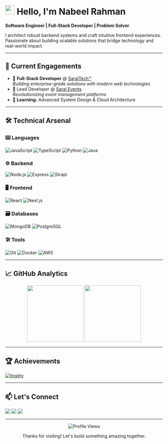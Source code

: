 # <img src="https://raw.githubusercontent.com/MartinHeinz/MartinHeinz/master/wave.gif" width="30px"> Hello, I'm Nabeel Rahman

**Software Engineer | Full-Stack Developer | Problem Solver**

I architect robust backend systems and craft intuitive frontend experiences. Passionate about building scalable solutions that bridge technology and real-world impact.

---

## 🚀 Current Engagements

- 🔧 **Full-Stack Developer** @ [SaralTech™](https://saraltech.com/)  
  _Building enterprise-grade solutions with modern web technologies_
- 🎯 Lead Developer @ [Saral Events](https://events.saralgroups.com)  
  _Revolutionizing event management platforms_
- 🌱 **Learning:** Advanced System Design & Cloud Architecture

---

## 🛠 Technical Arsenal

### ⌨️ Languages
![JavaScript](https://img.shields.io/badge/-JavaScript-F7DF1E?style=flat&logo=javascript&logoColor=black)
![TypeScript](https://img.shields.io/badge/-TypeScript-3178C6?style=flat&logo=typescript&logoColor=white)
![Python](https://img.shields.io/badge/-Python-3776AB?style=flat&logo=python&logoColor=white)
![Java](https://img.shields.io/badge/-Java-007396?style=flat&logo=java&logoColor=white)

### ⚙️ Backend
![Node.js](https://img.shields.io/badge/-Node.js-339933?style=flat&logo=nodedotjs&logoColor=white)
![Express](https://img.shields.io/badge/-Express-000000?style=flat&logo=express&logoColor=white)
![Strapi](https://img.shields.io/badge/-Strapi-2F2E8B?style=flat&logo=strapi&logoColor=white)

### 🖥 Frontend
![React](https://img.shields.io/badge/-React-61DAFB?style=flat&logo=react&logoColor=black)
![Next.js](https://img.shields.io/badge/-Next.js-000000?style=flat&logo=nextdotjs&logoColor=white)

### 🗃 Databases
![MongoDB](https://img.shields.io/badge/-MongoDB-47A248?style=flat&logo=mongodb&logoColor=white)
![PostgreSQL](https://img.shields.io/badge/-PostgreSQL-4169E1?style=flat&logo=postgresql&logoColor=white)

### 🛠️ Tools
![Git](https://img.shields.io/badge/-Git-F05032?style=flat&logo=git&logoColor=white)
![Docker](https://img.shields.io/badge/-Docker-2496ED?style=flat&logo=docker&logoColor=white)
![AWS](https://img.shields.io/badge/-AWS-232F3E?style=flat&logo=amazonaws&logoColor=white)

---

## 📈 GitHub Analytics

<div align="center">
  <img height="180em" src="https://github-readme-stats.vercel.app/api?username=iamnabeelrahman&show_icons=true&theme=github_dark&include_all_commits=true&count_private=true"/>
  <img height="180em" src="https://github-readme-stats.vercel.app/api/top-langs/?username=iamnabeelrahman&layout=compact&langs_count=8&theme=github_dark"/>
</div>

---

## 🏆 Achievements

[![trophy](https://github-profile-trophy.vercel.app/?username=iamnabeelrahman&theme=onedark&row=2&column=4)](https://github.com/ryo-ma/github-profile-trophy)

---

## 📫 Let's Connect

[<img src="https://img.shields.io/badge/LinkedIn-0077B5?style=for-the-badge&logo=linkedin&logoColor=white">](https://www.linkedin.com/in/iamnabeelrahman/)
[<img src="https://img.shields.io/badge/Twitter-1DA1F2?style=for-the-badge&logo=twitter&logoColor=white">](https://x.com/IamNabeelRahman)
[<img src="https://img.shields.io/badge/Gmail-D14836?style=for-the-badge&logo=gmail&logoColor=white">](mailto:nabeel.r.work@gmail.com)

---

<div align="center">
  <img src="https://komarev.com/ghpvc/?username=iamnabeelrahman&color=blue&style=flat-square" alt="Profile Views">
  <p>Thanks for visiting! Let's build something amazing together.</p>
</div>
